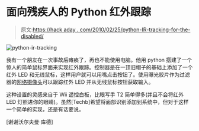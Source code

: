 # 面向残疾人的 Python 红外跟踪

> 原文:[https://hack aday . com/2010/02/25/python-IR-tracking-for-the-disabled/](https://hackaday.com/2010/02/25/python-ir-tracking-for-the-handicapped/)

![](../Images/90433b4e83ed9ffcc2d5e4cce7a13a20.png "python-ir-tracking")

我有一个朋友在一次事故后瘫痪了，再也不能使用电脑。他用 python 搭建了一个惊人的简单鼠标界面来实现红外跟踪。控制器是在一顶旧帽子的基础上添加了一个红外 LED 和无线鼠标，这样用户就可以用嘴点击按钮了。使用曝光胶片作为过滤器的[网络摄像头](http://hackaday.com/2008/07/28/wiimoteless-ir-whiteboard/)可以跟踪红外 LED 并从无线鼠标按钮获取输入。

这种设置的灵感来自于 Wii 遥控白板，比眼写手 T2 简单得多(并且不会将红外 LED 灯照进你的眼睛)。虽然[Techb]希望将面部识别添加到系统中，但对于这样一个简单的实现，还是有话要说。

[谢谢沃尔夫曼·库德]